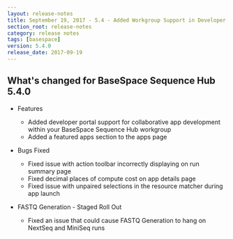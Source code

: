 ```yaml
---
layout: release-notes
title: September 19, 2017 - 5.4 - Added Workgroup Support in Developer Portal
section_root: release-notes
category: release notes
tags: [basespace]
version: 5.4.0
release_date: 2017-09-19
---
```


## What's changed for BaseSpace Sequence Hub 5.4.0
	
- Features
	- Added developer portal support for collaborative app development within your BaseSpace Sequence Hub workgroup
	- Added a featured apps section to the apps page

- Bugs Fixed
	- Fixed issue with action toolbar incorrectly displaying on run summary page
	- Fixed decimal places of compute cost on app details page
	- Fixed issue with unpaired selections in the resource matcher during app launch

- FASTQ Generation - Staged Roll Out
	- Fixed an issue that could cause FASTQ Generation to hang on NextSeq and MiniSeq runs

